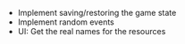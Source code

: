 - Implement saving/restoring the game state
- Implement random events
- UI: Get the real names for the resources
